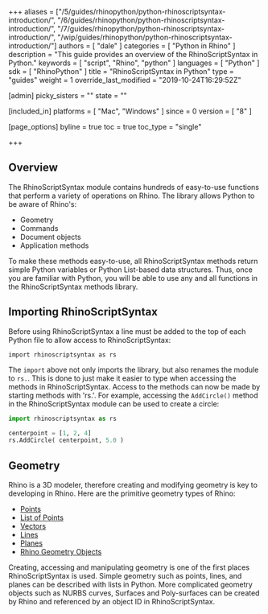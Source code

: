 +++
aliases = ["/5/guides/rhinopython/python-rhinoscriptsyntax-introduction/", "/6/guides/rhinopython/python-rhinoscriptsyntax-introduction/", "/7/guides/rhinopython/python-rhinoscriptsyntax-introduction/", "/wip/guides/rhinopython/python-rhinoscriptsyntax-introduction/"]
authors = [ "dale" ]
categories = [ "Python in Rhino" ]
description = "This guide provides an overview of the RhinoScriptSyntax in Python."
keywords = [ "script", "Rhino", "python" ]
languages = [ "Python" ]
sdk = [ "RhinoPython" ]
title = "RhinoScriptSyntax in Python"
type = "guides"
weight = 1
override_last_modified = "2019-10-24T16:29:52Z"

[admin]
picky_sisters = ""
state = ""

[included_in]
platforms = [ "Mac", "Windows" ]
since = 0
version = [ "8" ]

[page_options]
byline = true
toc = true
toc_type = "single"

+++

## Overview

The RhinoScriptSyntax module contains hundreds of easy-to-use functions that perform a variety of operations on Rhino.  The library allows Python to be aware of Rhino's:

* Geometry
* Commands
* Document objects
* Application methods

To make these methods easy-to-use, all RhinoScriptSyntax methods return simple Python variables or Python List-based data structures. Thus, once you are familiar with Python, you will be able to use any and all functions in the RhinoScriptSyntax methods library.

## Importing RhinoScriptSyntax

Before using RhinoScriptSyntax a line must be added to the top of each Python file to allow access to RhinoScriptSyntax:

```pyhon
import rhinoscriptsyntax as rs
```

The `import` above not only imports the library, but also renames the module to `rs.`.  This is done to just make it easier to type when accessing the methods in RhinoScriptSyntax.  Access to the methods can now be made by starting methods with 'rs.'.  For example, accessing the `AddCircle()` method in the RhinoScriptSyntax module can be used to create a circle:

```python
import rhinoscriptsyntax as rs

centerpoint = [1, 2, 4]
rs.AddCircle( centerpoint, 5.0 )
```

## Geometry

Rhino is a 3D modeler, therefore creating and modifying geometry is key to developing in Rhino.  Here are the primitive geometry types of Rhino:

- [Points](/guides/rhinopython/python-rhinoscriptsyntax-points)
- [List of Points](/guides/rhinopython/python-rhinoscriptsyntax-list-points)
- [Vectors](/guides/rhinopython/python-rhinoscriptsyntax-vectors)
- [Lines](/guides/rhinopython/python-rhinoscriptsyntax-line)
- [Planes](/guides/rhinopython/python-rhinoscriptsyntax-plane)
- [Rhino Geometry Objects](/guides/rhinopython/python-rhinoscriptsyntax-objects)

Creating, accessing and manipulating geometry is one of the first places RhinoScriptSyntax is used.  Simple geometry such as points, lines, and planes can be described with lists in Python.  More complicated geometry objects such as NURBS curves, Surfaces and Poly-surfaces can be created by Rhino and referenced by an object ID in RhinoScriptSyntax.
